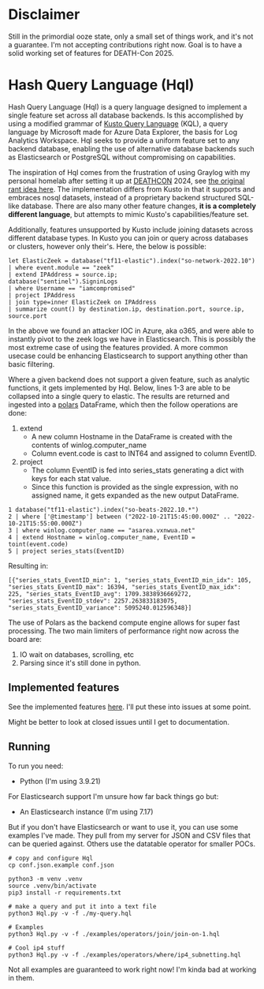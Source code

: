 # Disclaimer

Still in the primordial ooze state, only a small set of things work, and it's not a guarantee.
I'm not accepting contributions right now.
Goal is to have a solid working set of features for DEATH-Con 2025.

# Hash Query Language (Hql)
Hash Query Language (Hql) is a query language designed to implement a single feature set across all database backends.
Is this accomplished by using a modified grammar of [Kusto Query Language](https://github.com/microsoft/Kusto-Query-Language) (KQL), a query language by Microsoft made for Azure Data Explorer, the basis for Log Analytics Workspace.
Hql seeks to provide a uniform feature set to any backend database, enabling the use of alternative database backends such as Elasticsearch or PostgreSQL without compromising on capabilities.

The inspiration of Hql comes from the frustration of using Graylog with my personal homelab after setting it up at [DEATHCON](https://deathcon.io) 2024, see [the original rant idea here](docs/MANIFESTO.md).
The implementation differs from Kusto in that it supports and embraces nosql datasets, instead of a proprietary backend structured SQL-like database.
There are also many other feature changes, **it is a completely different language**, but attempts to mimic Kusto's capabilities/feature set.

Additionally, features unsupported by Kusto include joining datasets across different database types.
In Kusto you can join or query across databases or clusters, however only their's.
Here, the below is possible:

```
let ElasticZeek = database("tf11-elastic").index("so-network-2022.10")
| where event.module == "zeek"
| extend IPAddress = source.ip;
database("sentinel").SigninLogs
| where Username == "iamcompromised"
| project IPAddress
| join type=inner ElasticZeek on IPAddress
| summarize count() by destination.ip, destination.port, source.ip, source.port
```

In the above we found an attacker IOC in Azure, aka o365, and were able to instantly pivot to the zeek logs we have in Elasticsearch.
This is possibly the most extreme case of using the features provided.
A more common usecase could be enhancing Elasticsearch to support anything other than basic filtering.

Where a given backend does not support a given feature, such as analytic functions, it gets implemented by Hql.
Below, lines 1-3 are able to be collapsed into a single query to elastic.
The results are returned and ingested into a [polars](https://docs.pola.rs/) DataFrame, which then the follow operations are done:

1. extend
    - A new column Hostname in the DataFrame is created with the contents of winlog.computer_name
    - Column event.code is cast to INT64 and assigned to column EventID.
2. project
    - The column EventID is fed into series_stats generating a dict with keys for each stat value.
    - Since this function is provided as the single expression, with no assigned name, it gets expanded as the new output DataFrame.

```
1 database("tf11-elastic").index("so-beats-2022.10.*")
2 | where ['@timestamp'] between ("2022-10-21T15:45:00.000Z" .. "2022-10-21T15:55:00.000Z")
3 | where winlog.computer_name == "asarea.vxnwua.net"
4 | extend Hostname = winlog.computer_name, EventID = toint(event.code)
5 | project series_stats(EventID)
```

Resulting in:

```
[{"series_stats_EventID_min": 1, "series_stats_EventID_min_idx": 105, "series_stats_EventID_max": 16394, "series_stats_EventID_max_idx": 225, "series_stats_EventID_avg": 1709.3838936669272, "series_stats_EventID_stdev": 2257.263833183075, "series_stats_EventID_variance": 5095240.012596348}]
```

The use of Polars as the backend compute engine allows for super fast processing.
The two main limiters of performance right now across the board are:

1. IO wait on databases, scrolling, etc
2. Parsing since it's still done in python.

## Implemented features
See the implemented features [here](docs/features/README.md).
I'll put these into issues at some point.

Might be better to look at closed issues until I get to documentation.

## Running
To run you need:

- Python (I'm using 3.9.21)

For Elasticsearch support I'm unsure how far back things go but:

- An Elasticsearch instance (I'm using 7.17)

But if you don't have Elasticsearch or want to use it, you can use some examples I've made.
They pull from my server for JSON and CSV files that can be queried against.
Others use the datatable operator for smaller POCs.

```
# copy and configure Hql
cp conf.json.example conf.json

python3 -m venv .venv
source .venv/bin/activate
pip3 install -r requirements.txt

# make a query and put it into a text file
python3 Hql.py -v -f ./my-query.hql

# Examples
python3 Hql.py -v -f ./examples/operators/join/join-on-1.hql

# Cool ip4 stuff
python3 Hql.py -v -f ./examples/operators/where/ip4_subnetting.hql
```

Not all examples are guaranteed to work right now!
I'm kinda bad at working in them.